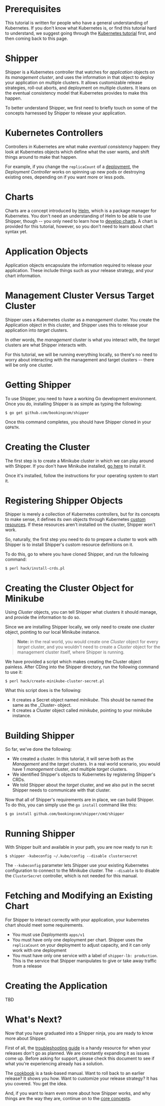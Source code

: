 # Prerequisites

This tutorial is written for people who have a general understanding
of Kubernetes. If you don't know what Kubernetes is, or find this
tutorial hard to understand, we suggest going through the [Kubernetes
tutorial][] first, and then coming back to this page.

# Shipper

Shipper is a Kubernetes controller that watches for _application_
objects on its _management cluster_, and uses the information in that
object to deploy your application on multiple clusters. It allows
customizable release strategies, roll-out aborts, and deployment on
multiple clusters. It leans on the eventual consistency model that
Kubernetes provides to make this happen.

To better understand Shipper, we first need to briefly touch on some
of the concepts harnessed by Shipper to release your application.

# Kubernetes Controllers

Controllers in Kubernetes are what make _eventual consistency_ happen:
they look at Kubernetes objects which define what the user wants, and
shift things around to make that happen.

For example, if you change the `replicaCount` of a [deployment][], the
_Deployment Controller_ works on spinning up new pods or destroying
existing ones, depending on if you want more or less pods.

# Charts

Charts are a concept introduced by [Helm][], which is a package
manager for Kubernetes. You don't need an understanding of Helm to be
able to use Shipper, though -- you only need to learn how to [develop
charts][]. A chart is provided for this tutorial, however, so you
don't need to learn about chart syntax yet.

# Application Objects

Application objects encapsulate the information required to release
your application. These include things such as your release strategy,
and your chart information.

# Management Cluster Versus Target Cluster

Shipper uses a Kubernetes cluster as a _management_ cluster. You
create the Application object in this cluster, and Shipper uses this
to release your application into _target_ clusters.

In other words, the _management_ cluster is what you interact with,
the _target_ clusters are what Shipper interacts with.

For this tutorial, we will be running everything locally, so there's
no need to worry about interacting with the management and target
clusters -- there will be only one cluster.

# Getting Shipper

To use Shipper, you need to have a working Go development
environment. Once you do, installing Shipper is as simple as typing
the following:

```
$ go get github.com/bookingcom/shipper
```

Once this command completes, you should have Shipper cloned in your `GOPATH`.

# Creating the Cluster

The first step is to create a Minikube cluster in which we can play
around with Shipper. If you don't have Minikube installed, [go here][]
to install it.

Once it's installed, follow the instructions for your operating system
to start it.

# Registering Shipper Objects

Shipper is merely a collection of Kubernetes controllers, but for its
concepts to make sense, it defines its own objects through Kubernetes [custom
resources][]. If these resources aren't installed on the cluster,
Shipper won't work.

So, naturally, the first step you need to do to prepare a cluster to
work with Shipper is to install Shipper's custom resource definitions
on it.

To do this, go to where you have cloned Shipper, and run the following
command:

```
$ perl hack/install-crds.pl
```

# Creating the Cluster Object for Minikube

Using _Cluster_ objects, you can tell Shipper what clusters it should
manage, and provide the information to do so.

Since we are installing Shipper locally, we only need to create one
cluster object, pointing to our local Minikube instance.

> **Note:** in the real world, you would create one _Cluster_ object
> for every _target_ cluster, and you wouldn't need to create a
> _Cluster_ object for the management cluster itself, where Shipper is
> running.

We have provided a script which makes creating the Cluster object
painless. After CDing into the Shipper directory, run the following
command to use it:

```
$ perl hack/create-minikube-cluster-secret.pl
```

What this script does is the following:

- It creates a Secret object named _minikube_. This should be named
  the same as the _Cluster- object.
- It creates a Cluster object called _minikube_, pointing to your
  minikube instance.

# Building Shipper

So far, we've done the following:

- We created a cluster. In this tutorial, it will serve both as the
  _Management_ and the _target_ clusters. In a real world scenario,
  you would have 1 _management_ cluster, and multiple _target_
  clusters.
- We identified Shipper's objects to Kubernetes by registering
  Shipper's CRDs.
- We told Shipper about the _target_ cluster, and we also put in the
  secret Shipper needs to communicate with that cluster.

Now that all of Shipper's requirements are in place, we can build
Shipper. To do this, you can simply use the `go install` command like
this:

```
$ go install github.com/bookingcom/shipper/cmd/shipper
```

# Running Shipper

With Shipper built and available in your path, you are now ready to
run it:

```
$ shipper -kubeconfig ~/.kube/config --disable clustersecret
```

The `--kubeconfig` parameter lets Shipper use your existing Kubernetes
configuration to connect to the Minikube cluster. The `--disable` is
to disable the `ClusterSecret` controller, which is not needed for
this manual.

# Fetching and Modifying an Existing Chart

For Shipper to interact correctly with your application, your
kubernetes chart should meet some requirements.

- You must use _Deployments_ `apps/v1`
- You must have only one deployment per chart. Shipper uses the
  `replicaCount` on your deployment to adjust capacity, and it can
  only work with one deployment
- You must have only one service with a label of `shipper-lb:
  production`. This is the service that Shipper manipulates to give or
  take away traffic from a release

# Creating the Application

TBD

# What's Next?

Now that you have graduated into a Shipper ninja, you are ready to
know more about Shipper.

First of all, the [troubleshooting guide][] is a handy resource for
when your releases don't go as planned. We are constantly expanding it
as issues come up. Before asking for support, please check this
document to see if what you're experiencing already has a solution.

The [cookbook][] is a task-based manual. Want to roll back to an
earlier release? It shows you how. Want to customize your release
strategy? It has you covered. You get the idea.

And, if you want to learn even more about how Shipper works, and why
things are the way they are, continue on to the [core concepts][].

[Kubernetes tutorial]: https://kubernetes.io/docs/tutorials/kubernetes-basics/
[Helm]: https://helm.sh
[develop charts]: https://docs.helm.sh/developing_charts/#charts
[custom resources]: https://kubernetes.io/docs/concepts/extend-kubernetes/api-extension/custom-resources/#custom-resources
[deployment]: https://kubernetes.io/docs/concepts/workloads/controllers/deployment/
[passing a values.yaml to helm]: https://docs.helm.sh/chart_template_guide/#values-files
[go here]: https://kubernetes.io/docs/tasks/tools/install-minikube/
[cookbook]: cookbook.md
[core concepts]: core_concepts.md
[troubleshooting guide]: troubleshooting.md
